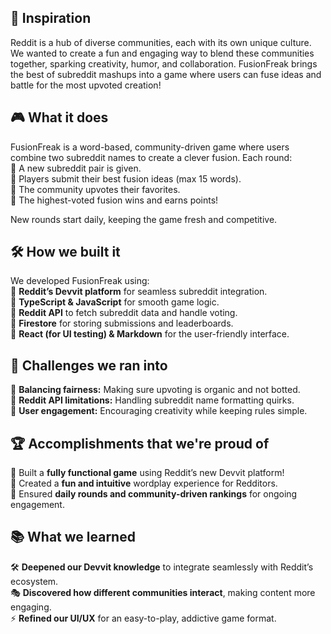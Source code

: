 ## 🚀 Inspiration  
Reddit is a hub of diverse communities, each with its own unique culture. We wanted to create a fun and engaging way to blend these communities together, sparking creativity, humor, and collaboration. FusionFreak brings the best of subreddit mashups into a game where users can fuse ideas and battle for the most upvoted creation!  

## 🎮 What it does  
FusionFreak is a word-based, community-driven game where users combine two subreddit names to create a clever fusion. Each round:  
🔹 A new subreddit pair is given.  
🔹 Players submit their best fusion ideas (max 15 words).  
🔹 The community upvotes their favorites.  
🔹 The highest-voted fusion wins and earns points!  

New rounds start daily, keeping the game fresh and competitive.  

## 🛠️ How we built it  
We developed FusionFreak using:  
🔹 **Reddit’s Devvit platform** for seamless subreddit integration.  
🔹 **TypeScript & JavaScript** for smooth game logic.  
🔹 **Reddit API** to fetch subreddit data and handle voting.  
🔹 **Firestore** for storing submissions and leaderboards.  
🔹 **React (for UI testing) & Markdown** for the user-friendly interface.  

## 🚧 Challenges we ran into  
🔹 **Balancing fairness:** Making sure upvoting is organic and not botted.  
🔹 **Reddit API limitations:** Handling subreddit name formatting quirks.  
🔹 **User engagement:** Encouraging creativity while keeping rules simple.  

## 🏆 Accomplishments that we're proud of  
🎉 Built a **fully functional game** using Reddit’s new Devvit platform!  
🎨 Created a **fun and intuitive** wordplay experience for Redditors.  
🚀 Ensured **daily rounds and community-driven rankings** for ongoing engagement.  

## 📚 What we learned  
🛠️ **Deepened our Devvit knowledge** to integrate seamlessly with Reddit’s ecosystem.  
🎭 **Discovered how different communities interact**, making content more engaging.  
⚡ **Refined our UI/UX** for an easy-to-play, addictive game format.  

